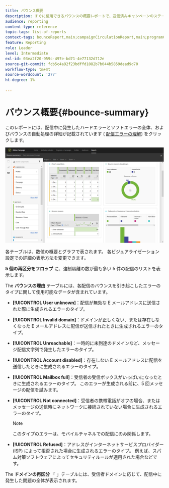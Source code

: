 ```yaml
---
title: バウンス概要
description: すぐに使用できるバウンスの概要レポートで、送信済みキャンペーンのステータスと発生した可能性のあるエラーを確認します。
audience: reporting
content-type: reference
topic-tags: list-of-reports
context-tags: bounceReport,main;campaignCirculationReport,main;programCirculationReport,main
feature: Reporting
role: Leader
level: Intermediate
exl-id: 03ea2f20-959c-497e-bd71-4e77132d712e
source-git-commit: fcb5c4a92f23bdffd1082b7b044b5859dead9d70
workflow-type: tm+mt
source-wordcount: '277'
ht-degree: 1%

---
```


# バウンス概要{#bounce-summary}

このレポートには、配信中に発生したハードエラーとソフトエラーの全体、およびバウンスの自動処理の詳細が記載されています ( [配信エラーの理解](../../sending/using/understanding-delivery-failures.md)) をクリックします。

![](assets/campaign_reports_bounces.png)

各テーブルは、数値の概要とグラフで表されます。 各ビジュアライゼーション設定での詳細の表示方法を変更できます。

**5 個の再区分をフロップ** に、強制隔離の数が最も多い 5 件の配信のリストを表示します。

The **バウンスの理由** テーブルには、各配信のバウンスを引き起こしたエラーのタイプに関して使用可能なデータが含まれています。

* **[!UICONTROL User unknown]**：配信が無効な E メールアドレスに送信された際に生成されるエラーのタイプ。
* **[!UICONTROL Invalid domain]**：ドメインが正しくない、または存在しなくなった E メールアドレスに配信が送信されたときに生成されるエラーのタイプ。
* **[!UICONTROL Unreachable]**：一時的に未到達のドメインなど、メッセージ配信文字列で発生したエラーのタイプ。
* **[!UICONTROL Account disabled]**：存在しない E メールアドレスに配信を送信したときに生成されるエラーのタイプ。
* **[!UICONTROL Mailbox full]**：受信者の受信ボックスがいっぱいになったときに生成されるエラーのタイプ。 このエラーが生成される前に、5 回メッセージの配信を試みます。
* **[!UICONTROL Not connected]**：受信者の携帯電話がオフの場合、またはメッセージの送信時にネットワークに接続されていない場合に生成されるエラーのタイプ。

  >[!NOTE]
  >
  >このタイプのエラーは、モバイルチャネルでの配信にのみ関係します。

* **[!UICONTROL Refused]**：アドレスがインターネットサービスプロバイダー (ISP) によって拒否された場合に生成されるエラーのタイプ。 例えば、スパム対策ソフトウェアによってセキュリティルールが適用された場合などです。

The **ドメインの再区分** 「 」テーブルには、受信者ドメインに応じて、配信中に発生した問題の全体が表示されます。
